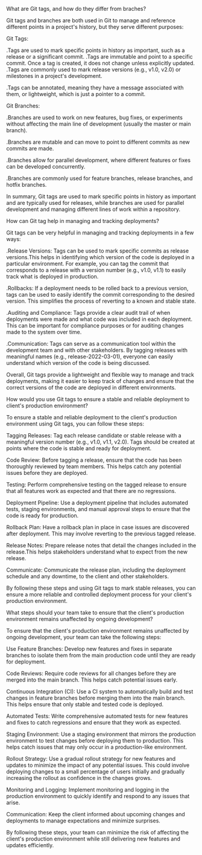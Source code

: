 What are Git tags, and how do they differ from braches?

Git tags and branches are both used in Git to manage and reference different points in a project's history, but they serve different purposes:

Git Tags:

.Tags are used to mark specific points in history as important, such as a release or a significant commit. 
.Tags are immutable and point to a specific commit. Once a tag is created, it does not change unless explicitly updated.                                                                                                                                                                                                                                          
.Tags are commonly used to mark release versions (e.g., v1.0, v2.0) or milestones in a project's development.

.Tags can be annotated, meaning they have a message associated with them, or lightweight, which is just a pointer to a commit.

Git Branches:
                                                                                        
.Branches are used to work on new features, bug fixes, or experiments without affecting the main line of development (usually the master or main branch).

.Branches are mutable and can move to point to different commits as new commits are made.

.Branches allow for parallel development, where different features or fixes can be developed concurrently.

.Branches are commonly used for feature branches, release branches, and hotfix branches.

In summary, Git tags are used to mark specific points in history as important and are typically used for releases, while branches are used for parallel development and managing different lines of work within a repository.

How can Git tag help in managing and tracking deployments?

Git tags can be very helpful in managing and tracking deployments in a few ways:

.Release Versions: Tags can be used to mark specific commits as release versions.This helps in identifying which version of the code is deployed in a particular environment. For example, you can tag the commit that corresponds to a release with a version number (e.g., v1.0, v1.1) to easily track what is deployed in production.
                                                                                        
.Rollbacks: If a deployment needs to be rolled back to a previous version, tags can be used to easily identify the commit corresponding to the desired version. This simplifies the process of reverting to a known and stable state.

.Auditing and Compliance: Tags provide a clear audit trail of when deployments were made and what code was included in each deployment. This can be important for compliance purposes or for auditing changes made to the system over time.
                                                                                     
.Communication: Tags can serve as a communication tool within the development team and with other stakeholders. By tagging releases with meaningful names (e.g., release-2022-03-01), everyone can easily understand which version of the code is being discussed.

Overall, Git tags provide a lightweight and flexible way to manage and track deployments, making it easier to keep track of changes and ensure that the correct versions of the code are deployed in different environments.

How would you use Git tags to ensure a stable and reliable deployment to client's production environment?

To ensure a stable and reliable deployment to the client's production environment using  Git tags, you can follow these steps:                                                    

Tagging Releases: Tag each release candidate or stable release with a meaningful version number (e.g., v1.0, v1.1, v2.0). Tags should be created at points where the code is stable and ready for deployment.

Code Review: Before tagging a release, ensure that the code has been thoroughly reviewed by team members. This helps catch any potential issues before they are deployed.

Testing: Perform comprehensive testing on the tagged release to ensure that all features work as expected and that there are no regressions.

Deployment Pipeline: Use a deployment pipeline that includes automated tests, staging environments, and manual approval steps to ensure that the code is ready for production.

Rollback Plan: Have a rollback plan in place in case issues are discovered after deployment. This may involve reverting to the previous tagged release.

Release Notes: Prepare release notes that detail the changes included in the release.This helps stakeholders understand what to expect from the new release.

Communicate: Communicate the release plan, including the deployment schedule and any downtime, to the client and other stakeholders.

By following these steps and using Git tags to mark stable releases, you can ensure a more reliable and controlled deployment process for your client's production environment.

What steps should your team take to ensure that the client's production environment remains unaffected by ongoing development?

To ensure that the client's production environment remains unaffected by ongoing development, your team can take the following steps:

Use Feature Branches: Develop new features and fixes in separate branches to isolate them from the main production code until they are ready for deployment.

Code Reviews: Require code reviews for all changes before they are merged into the main  branch. This helps catch potential issues early.

Continuous Integration (CI): Use a CI system to automatically build and test changes in  feature branches before merging them into the main branch. This helps ensure that only stable and tested code is deployed.

Automated Tests: Write comprehensive automated tests for new features and fixes to catch regressions and ensure that they work as expected.

Staging Environment: Use a staging environment that mirrors the production environment to test changes before deploying them to production. This helps catch issues that may only occur in a production-like environment.

Rollout Strategy: Use a gradual rollout strategy for new features and updates to minimize the impact of any potential issues. This could involve deploying changes to a small percentage of users initially and gradually increasing the rollout as confidence in the  changes grows.

Monitoring and Logging: Implement monitoring and logging in the production environment to quickly identify and respond to any issues that arise.

Communication: Keep the client informed about upcoming changes and deployments to manage expectations and minimize surprises.

By following these steps, your team can minimize the risk of affecting the client's production environment while still delivering new features and updates efficiently.


















